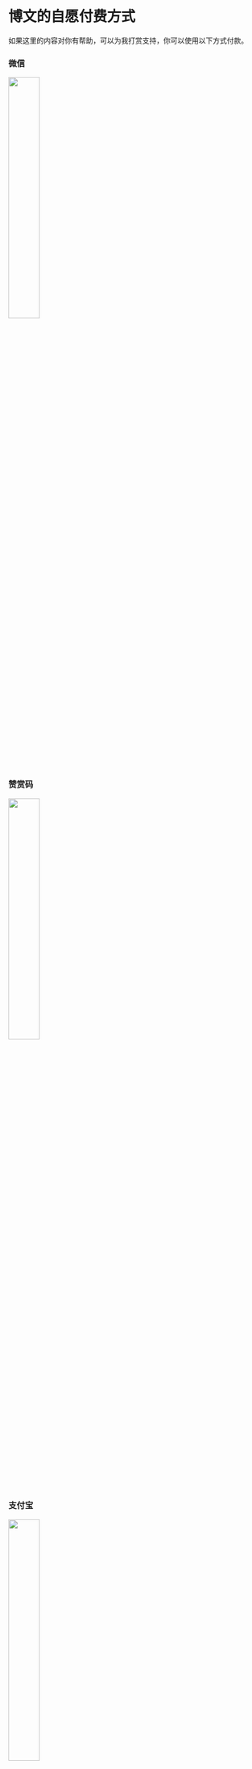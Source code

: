 # 博文的自愿付费方式

如果这里的内容对你有帮助，可以为我打赏支持，你可以使用以下方式付款。


### 微信

<img src="https://images.shiguangping.com/imgs/201911/微信收款.png" width=35% align=center>

### 赞赏码

<img src="https://images.shiguangping.com/imgs/201911/微信赞赏码.png" width=35% align=center>

### 支付宝

<img src="https://images.shiguangping.com/imgs/201911/支付宝收款.jpg" width=35% align=center>
